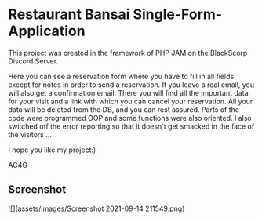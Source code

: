 # Restaurant Bansai Single-Form-Application






This project was created in the framework of PHP JAM on the BlackScorp Discord Server.

Here you can see a reservation form where you have to fill in all fields except 
for notes in order to send a reservation. If you leave a real email, you will also 
get a confirmation email. There you will find all the important data for your visit 
and a link with which you can cancel your reservation. All your data will be deleted 
from the DB, and you can rest assured. Parts of the code were programmed OOP and some
functions were also oriented. 
I also switched off the error reporting so that it doesn't get smacked in the face of 
the visitors ...

I hope you like my project:)

AC4G

## Screenshot

![](assets/images/Screenshot 2021-09-14 211549.png)
